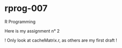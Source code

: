 rprog-007
=========

R Programming

Here is my assignment n° 2

! Only look at cacheMatrix.r, as others are my first draft !
